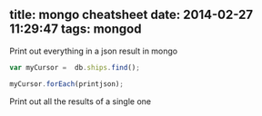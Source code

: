 title: mongo cheatsheet
date: 2014-02-27 11:29:47
tags: mongod
---


Print out everything in a json result in mongo
```javascript
var myCursor =  db.ships.find();

myCursor.forEach(printjson);
```

Print out all the results of a single one
```

```